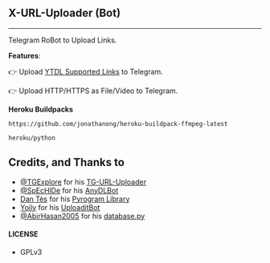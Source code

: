 ## X-URL-Uploader (Bot)
---

Telegram RoBot to Upload Links.

**Features**:

👉 Upload [YTDL Supported Links](https://ytdl-org.github.io/youtube-dl/supportedsites.html) to Telegram.

👉 Upload HTTP/HTTPS as File/Video to Telegram.

**Heroku Buildpacks**
```
https://github.com/jonathanong/heroku-buildpack-ffmpeg-latest
```
```
heroku/python
```


## Credits, and Thanks to

* [@TGExplore](https://t.me/ViruZs) for his [TG-URL-Uploader](https://github.com/TGExplore/TG-URL-Uploader)
* [@SpEcHlDe](https://t.me/ThankTelegram) for his [AnyDLBot](https://telegram.dog/AnyDLBot)
* [Dan Tès](https://t.me/haskell) for his [Pyrogram Library](https://github.com/pyrogram/pyrogram)
* [Yoily](https://t.me/YoilyL) for his [UploaditBot](https://telegram.dog/UploaditBot)
* [@AbirHasan2005](https://t.me/AbirHasan2005) for his [database.py](https://github.com/AbirHasan2005/VideoCompress/blob/main/bot/database/database.py)
#### LICENSE
- GPLv3
